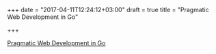 +++
date = "2017-04-11T12:24:12+03:00"
draft = true
title = "Pragmatic Web Development in Go"

+++

<p><a href="https://kev.inburke.com/kevin/go-web-development">Pragmatic Web Development in Go</a></p>
